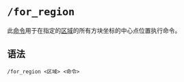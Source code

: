 # `/for_region`

此[命令](../zh.md)用于在指定的[区域](../../arguments/region/zh.md)的所有方块坐标的中心点位置执行命令。

## 语法

`/for_region <区域> <命令>`